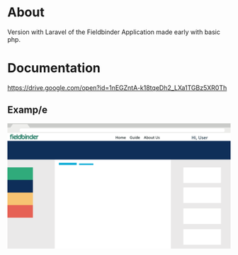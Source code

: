 # About #
Version with Laravel of the Fieldbinder Application made early with basic php.

# Documentation #
https://drive.google.com/open?id=1nEGZntA-k18tqeDh2_LXa1TGBz5XR0Th

## Examp/e
![alt/text](https://github.com/bibliotecaosmar/fieldbinder_with_laravel/blob/maste/imgs/tela-animal.png?raw=true)
